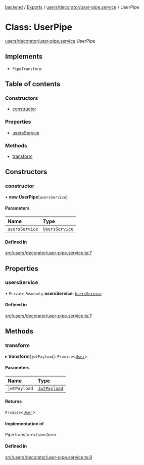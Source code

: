 [backend](../README.md) / [Exports](../modules.md) / [users/decorator/user-pipe.service](../modules/users_decorator_user_pipe_service.md) / UserPipe

# Class: UserPipe

[users/decorator/user-pipe.service](../modules/users_decorator_user_pipe_service.md).UserPipe

## Implements

- `PipeTransform`

## Table of contents

### Constructors

- [constructor](users_decorator_user_pipe_service.UserPipe.md#constructor)

### Properties

- [usersService](users_decorator_user_pipe_service.UserPipe.md#usersservice)

### Methods

- [transform](users_decorator_user_pipe_service.UserPipe.md#transform)

## Constructors

### constructor

• **new UserPipe**(`usersService`)

#### Parameters

| Name | Type |
| :------ | :------ |
| `usersService` | [`UsersService`](users_users_service.UsersService.md) |

#### Defined in

[src/users/decorator/user-pipe.service.ts:7](https://github.com/GQDeltex/ft_transcendence/blob/fdce073/backend/src/users/decorator/user-pipe.service.ts#L7)

## Properties

### usersService

• `Private` `Readonly` **usersService**: [`UsersService`](users_users_service.UsersService.md)

#### Defined in

[src/users/decorator/user-pipe.service.ts:7](https://github.com/GQDeltex/ft_transcendence/blob/fdce073/backend/src/users/decorator/user-pipe.service.ts#L7)

## Methods

### transform

▸ **transform**(`jwtPayload`): `Promise`<[`User`](users_entities_user_entity.User.md)\>

#### Parameters

| Name | Type |
| :------ | :------ |
| `jwtPayload` | [`JwtPayload`](../interfaces/auth_strategy_jwt_strategy.JwtPayload.md) |

#### Returns

`Promise`<[`User`](users_entities_user_entity.User.md)\>

#### Implementation of

PipeTransform.transform

#### Defined in

[src/users/decorator/user-pipe.service.ts:9](https://github.com/GQDeltex/ft_transcendence/blob/fdce073/backend/src/users/decorator/user-pipe.service.ts#L9)
